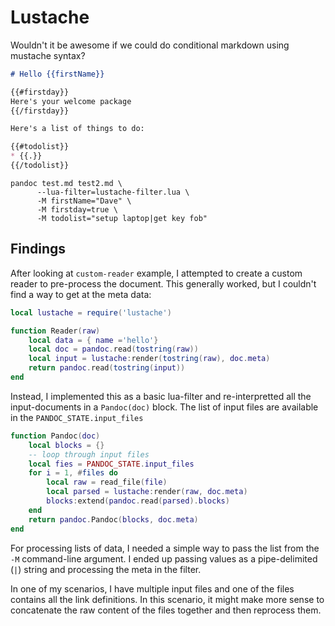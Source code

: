 # Lustache

Wouldn't it be awesome if we could do conditional markdown using mustache syntax?

```markdown
# Hello {{firstName}}

{{#firstday}}
Here's your welcome package
{{/firstday}}

Here's a list of things to do:

{{#todolist}}
* {{.}}
{{/todolist}}
```

```shell
pandoc test.md test2.md \
      --lua-filter=lustache-filter.lua \
      -M firstName="Dave" \
      -M firstday=true \
      -M todolist="setup laptop|get key fob"
```

## Findings

After looking at `custom-reader` example, I attempted to create a custom reader to pre-process the document. This generally worked, but I couldn't find a way to get at the meta data:

```lua
local lustache = require('lustache')

function Reader(raw)
    local data = { name ='hello'}
    local doc = pandoc.read(tostring(raw))
    local input = lustache:render(tostring(raw), doc.meta)
    return pandoc.read(tostring(input))
end
```

Instead, I implemented this as a basic lua-filter and re-interpretted all the input-documents in a `Pandoc(doc)` block. The list of input files are available in the `PANDOC_STATE.input_files`

```lua
function Pandoc(doc)
    local blocks = {}
    -- loop through input files
    local fies = PANDOC_STATE.input_files
    for i = 1, #files do
        local raw = read_file(file)
        local parsed = lustache:render(raw, doc.meta)
        blocks:extend(pandoc.read(parsed).blocks)
    end
    return pandoc.Pandoc(blocks, doc.meta)
end
```

For processing lists of data, I needed a simple way to pass the list from the `-M` command-line argument. I ended up passing values as a pipe-delimited (`|`) string and processing the meta in the filter.

In one of my scenarios, I have multiple input files and one of the files contains all the link definitions. In this scenario, it might make more sense to concatenate the raw content of the files together and then reprocess them.
